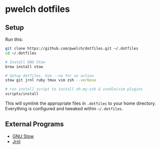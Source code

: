 # pwelch dotfiles

## Setup

Run this:

```sh
git clone https://github.com/pwelch/dotfiles.git ~/.dotfiles
cd ~/.dotfiles

# Install GNU Stow
brew install stow

# Setup dotfiles. Use --no for no action
stow git jrnl ruby tmux vim zsh --verbose

# run install script to install oh-my-zsh & vundle/vim plugins
scripts/install
```

This will symlink the appropriate files in `.dotfiles` to your home
directory.
Everything is configured and tweaked within `~/.dotfiles`.

## External Programs

* [GNU Stow](https://www.gnu.org/software/stow/)
* [Jrnl](https://maebert.github.io/jrnl/)
